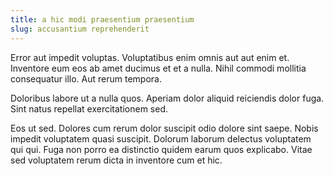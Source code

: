 ```yaml
---
title: a hic modi praesentium praesentium
slug: accusantium reprehenderit
---
```


Error aut impedit voluptas. Voluptatibus enim omnis aut aut enim et. Inventore eum eos ab amet ducimus et et a nulla. Nihil commodi mollitia consequatur illo. Aut rerum tempora.

Doloribus labore ut a nulla quos. Aperiam dolor aliquid reiciendis dolor fuga. Sint natus repellat exercitationem sed.

Eos ut sed. Dolores cum rerum dolor suscipit odio dolore sint saepe. Nobis impedit voluptatem quasi suscipit. Dolorum laborum delectus voluptatem qui qui. Fuga non porro ea distinctio quidem earum quos explicabo. Vitae sed voluptatem rerum dicta in inventore cum et hic.
